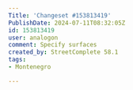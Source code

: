 ```yaml
---
Title: 'Changeset #153813419'
PublishDate: 2024-07-11T08:32:05Z
id: 153813419
user: analogon
comment: Specify surfaces
created_by: StreetComplete 58.1
tags:
- Montenegro

---
```

